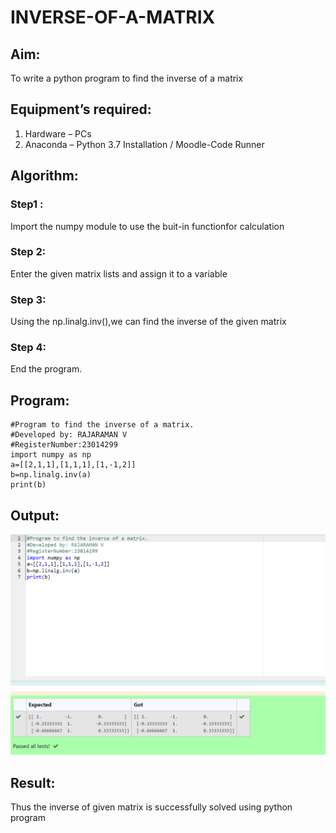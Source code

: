 # INVERSE-OF-A-MATRIX
## Aim:
To write a python program to find the inverse of a matrix
## Equipment’s required:
1. 	Hardware – PCs
2. 	Anaconda – Python 3.7 Installation / Moodle-Code Runner
## Algorithm:
### Step1 : 
Import the numpy module to use the buit-in functionfor calculation
### Step 2: 
Enter the given matrix lists and assign it to a variable
### Step 3: 
Using the np.linalg.inv(),we can find the inverse of the given matrix
### Step 4: 
End the program.

## Program:
```
#Program to find the inverse of a matrix.
#Developed by: RAJARAMAN V
#RegisterNumber:23014299
import numpy as np
a=[[2,1,1],[1,1,1],[1,-1,2]]
b=np.linalg.inv(a)
print(b)
```
## Output:
![output](/Screenshot%202023-12-13%20092528.png)
## Result:
Thus the inverse of given matrix is successfully solved using python program

